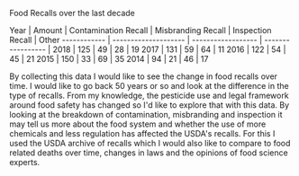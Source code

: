 Food Recalls over the last decade 

Year | Amount | Contamination Recall | Misbranding Recall | Inspection Recall | Other
 ------------ | -------------------- | ------------------ | ----------------- |
 2018 | 125 | 49 | 28 | 19 
 2017 | 131 | 59 | 64 | 11 
 2016 | 122 | 54 | 45 | 21
 2015 | 150 | 33 | 69 | 35
 2014 |  94 | 21 | 46 | 17


By collecting this data I would like to see the change in food recalls over time. 
I would like to go back 50 years or so and look at the difference in the type of 
recalls. From my knowledge, the pesticide use and legal framework around food safety 
has changed so I'd like to explore that with this data. By looking at the breakdown of 
contamination, misbranding and inspection it may tell us more about the food system and 
whether the use of more chemicals and less regulation has affected the USDA's recalls. 
For this I used the USDA archive of recalls which I would also like to compare to food 
related deaths over time, changes in laws and the opinions of food science experts. 
